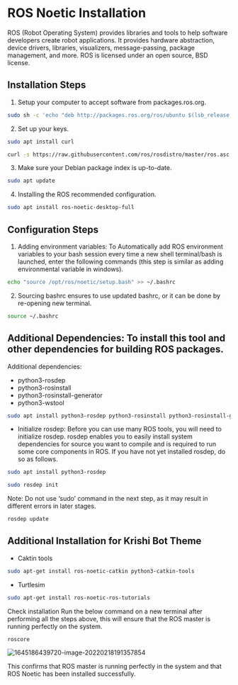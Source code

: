 # ROS Noetic Installation
ROS (Robot Operating System) provides libraries and tools to help software developers create robot applications. It provides hardware abstraction, device drivers, libraries, visualizers, message-passing, package management, and more. ROS is licensed under an open source, BSD license.

## Installation Steps
1. Setup your computer to accept software from packages.ros.org.

```bash
sudo sh -c 'echo "deb http://packages.ros.org/ros/ubuntu $(lsb_release -sc) main" > /etc/apt/sources.list.d/ros-latest.list' 
```
2. Set up your keys.
```bash
sudo apt install curl
```
```bash
curl -s https://raw.githubusercontent.com/ros/rosdistro/master/ros.asc | sudo apt-key add -
```
3. Make sure your Debian package index is up-to-date.
```bash
sudo apt update
```
4. Installing the ROS recommended configuration.
```bash
sudo apt install ros-noetic-desktop-full
```
## Configuration Steps
1. Adding environment variables: To Automatically add ROS environment variables to your bash session every time a new shell terminal/bash is launched, enter the following commands (this step is similar as adding environmental variable in windows).
```bash
echo "source /opt/ros/noetic/setup.bash" >> ~/.bashrc
```
2. Sourcing bashrc ensures to use updated bashrc, or it can be done by re-opening new terminal.
```bash
source ~/.bashrc
```
## Additional Dependencies: To install this tool and other dependencies for building ROS packages.
Additional dependencies:

- python3-rosdep
- python3-rosinstall
- python3-rosinstall-generator
- python3-wstool
```bash
sudo apt install python3-rosdep python3-rosinstall python3-rosinstall-generator python3-wstool build-essential
```

- Initialize rosdep: Before you can use many ROS tools, you will need to initialize rosdep. rosdep enables you to easily install system dependencies for source you want to compile and is required to run some core components in ROS. If you have not yet installed rosdep, do so as follows.
```bash
sudo apt install python3-rosdep
```

```bash
sudo rosdep init
```
Note: Do not use ‘sudo’ command in the next step, as it may result in different errors in later stages.
```bash
rosdep update
```
## Additional Installation for Krishi Bot Theme
- Caktin tools
```bash
sudo apt-get install ros-noetic-catkin python3-catkin-tools
```
- Turtlesim
```bash
sudo apt-get install ros-noetic-ros-tutorials
```

Check installation
Run the below command on a new terminal after performing all the steps above, this will ensure that the ROS master is running perfectly on the system.
```bash
roscore
```

![1645186439720-image-20220218191357854](https://user-images.githubusercontent.com/92209922/196026909-5b4bccd6-f7fa-4021-90ff-c7ea8c8f890e.png)

This confirms that ROS master is running perfectly in the system and that ROS Noetic has been installed successfully.
